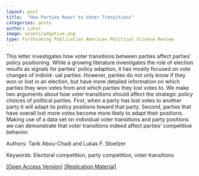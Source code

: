 ```yaml
---
layout: post
title:  "How Parties React to Voter Transitions"
categories: posts
author: Lukas
image: assets/adaptive.png
type: Forthcoming Publication American Political Science Review
---
```


This letter investigates how voter transitions between parties affect parties’ policy positioning. While a growing literature investigates the role of election results as signals for parties’ policy adaption, it has mostly focused on vote changes of individ-
ual parties. However, parties do not only know if they won or lost in an election, but have more detailed information on which parties they won votes from and which parties they lost votes to. We make two arguments about how voter transitions should affect the strategic policy choices of political parties. First, when a party has lost votes to another party it will adapt its policy positions toward that party. Second, parties that have overall lost more votes become more likely to adapt their positions. Making use of a data set on individual voter transitions and party positions we can demonstrate that voter transitions indeed affect parties’ competitive behavior. 

Authors: Tarik Abou-Chadi and Lukas F. Stoetzer 



Keywords: Electoral competition, party competition, voter transitions

[[Open Access Version]](https://doi.org/10.1017/S0003055420000155) 
[[Replication Material]](https://doi.org/10.7910/DVN/HULLNG)